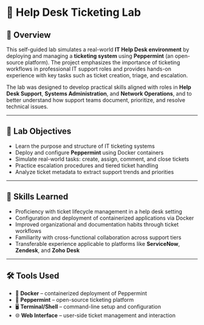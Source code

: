 # 🎫 Help Desk Ticketing Lab

## 📘 Overview

This self-guided lab simulates a real-world **IT Help Desk environment** by deploying and managing a **ticketing system** using **Peppermint** (an open-source platform). The project emphasizes the importance of ticketing workflows in professional IT support roles and provides hands-on experience with key tasks such as ticket creation, triage, and escalation.

The lab was designed to develop practical skills aligned with roles in **Help Desk Support**, **Systems Administration**, and **Network Operations**, and to better understand how support teams document, prioritize, and resolve technical issues.

---

## 🎯 Lab Objectives

* Learn the purpose and structure of IT ticketing systems
* Deploy and configure **Peppermint** using Docker containers
* Simulate real-world tasks: create, assign, comment, and close tickets
* Practice escalation procedures and tiered ticket handling
* Analyze ticket metadata to extract support trends and priorities

---

## 🧠 Skills Learned

* Proficiency with ticket lifecycle management in a help desk setting
* Configuration and deployment of containerized applications via Docker
* Improved organizational and documentation habits through ticket workflows
* Familiarity with cross-functional collaboration across support tiers
* Transferable experience applicable to platforms like **ServiceNow**, **Zendesk**, and **Zoho Desk**

---

## 🛠️ Tools Used

* 🐳 **Docker** – containerized deployment of Peppermint
* 🧾 **Peppermint** – open-source ticketing platform
* 🖥️ **Terminal/Shell** – command-line setup and configuration
* 🌐 **Web Interface** – user-side ticket management and interaction

